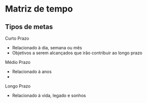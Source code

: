 # Matriz de tempo

## Tipos de metas

Curto Prazo

- Relacionado à dia, semana ou mês
- Objetivos a serem alcançados que irão contribuir ao longo prazo

Médio Prazo

- Relacionado à anos
- 

Longo Prazo

- Relacionado à vida, legado e sonhos

<!--stackedit_data:
eyJoaXN0b3J5IjpbMjYyNjIwNTE0LDczMDk5ODExNl19
-->
